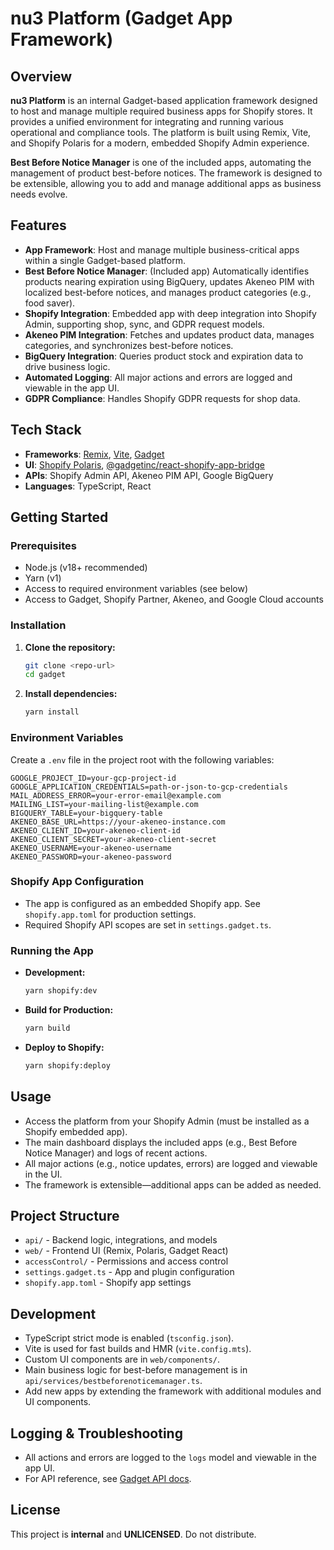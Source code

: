 # nu3 Platform (Gadget App Framework)

## Overview

**nu3 Platform** is an internal Gadget-based application framework designed to host and manage multiple required business apps for Shopify stores. It provides a unified environment for integrating and running various operational and compliance tools. The platform is built using Remix, Vite, and Shopify Polaris for a modern, embedded Shopify Admin experience.

**Best Before Notice Manager** is one of the included apps, automating the management of product best-before notices. The framework is designed to be extensible, allowing you to add and manage additional apps as business needs evolve.

## Features

- **App Framework**: Host and manage multiple business-critical apps within a single Gadget-based platform.
- **Best Before Notice Manager**: (Included app) Automatically identifies products nearing expiration using BigQuery, updates Akeneo PIM with localized best-before notices, and manages product categories (e.g., food saver).
- **Shopify Integration**: Embedded app with deep integration into Shopify Admin, supporting shop, sync, and GDPR request models.
- **Akeneo PIM Integration**: Fetches and updates product data, manages categories, and synchronizes best-before notices.
- **BigQuery Integration**: Queries product stock and expiration data to drive business logic.
- **Automated Logging**: All major actions and errors are logged and viewable in the app UI.
- **GDPR Compliance**: Handles Shopify GDPR requests for shop data.

## Tech Stack

- **Frameworks**: [Remix](https://remix.run/), [Vite](https://vitejs.dev/), [Gadget](https://gadget.dev/)
- **UI**: [Shopify Polaris](https://polaris.shopify.com/), [@gadgetinc/react-shopify-app-bridge](https://www.npmjs.com/package/@gadgetinc/react-shopify-app-bridge)
- **APIs**: Shopify Admin API, Akeneo PIM API, Google BigQuery
- **Languages**: TypeScript, React

## Getting Started

### Prerequisites
- Node.js (v18+ recommended)
- Yarn (v1)
- Access to required environment variables (see below)
- Access to Gadget, Shopify Partner, Akeneo, and Google Cloud accounts

### Installation
1. **Clone the repository:**
   ```sh
   git clone <repo-url>
   cd gadget
   ```
2. **Install dependencies:**
   ```sh
   yarn install
   ```

### Environment Variables
Create a `.env` file in the project root with the following variables:

```
GOOGLE_PROJECT_ID=your-gcp-project-id
GOOGLE_APPLICATION_CREDENTIALS=path-or-json-to-gcp-credentials
MAIL_ADDRESS_ERROR=your-error-email@example.com
MAILING_LIST=your-mailing-list@example.com
BIGQUERY_TABLE=your-bigquery-table
AKENEO_BASE_URL=https://your-akeneo-instance.com
AKENEO_CLIENT_ID=your-akeneo-client-id
AKENEO_CLIENT_SECRET=your-akeneo-client-secret
AKENEO_USERNAME=your-akeneo-username
AKENEO_PASSWORD=your-akeneo-password
```

### Shopify App Configuration
- The app is configured as an embedded Shopify app. See `shopify.app.toml` for production settings.
- Required Shopify API scopes are set in `settings.gadget.ts`.

### Running the App
- **Development:**
  ```sh
  yarn shopify:dev
  ```
- **Build for Production:**
  ```sh
  yarn build
  ```
- **Deploy to Shopify:**
  ```sh
  yarn shopify:deploy
  ```

## Usage
- Access the platform from your Shopify Admin (must be installed as a Shopify embedded app).
- The main dashboard displays the included apps (e.g., Best Before Notice Manager) and logs of recent actions.
- All major actions (e.g., notice updates, errors) are logged and viewable in the UI.
- The framework is extensible—additional apps can be added as needed.

## Project Structure
- `api/` - Backend logic, integrations, and models
- `web/` - Frontend UI (Remix, Polaris, Gadget React)
- `accessControl/` - Permissions and access control
- `settings.gadget.ts` - App and plugin configuration
- `shopify.app.toml` - Shopify app settings

## Development
- TypeScript strict mode is enabled (`tsconfig.json`).
- Vite is used for fast builds and HMR (`vite.config.mts`).
- Custom UI components are in `web/components/`.
- Main business logic for best-before management is in `api/services/bestbeforenoticemanager.ts`.
- Add new apps by extending the framework with additional modules and UI components.

## Logging & Troubleshooting
- All actions and errors are logged to the `logs` model and viewable in the app UI.
- For API reference, see [Gadget API docs](https://docs.gadget.dev/api/nu3).

## License
This project is **internal** and **UNLICENSED**. Do not distribute. 